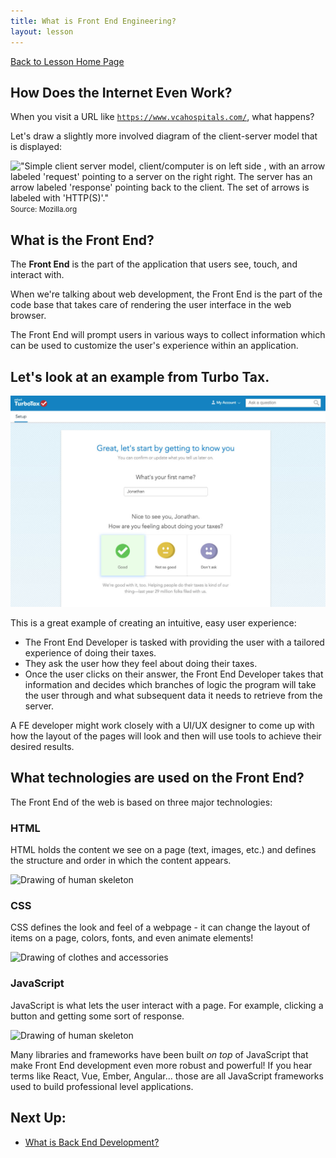 ```yaml
---
title: What is Front End Engineering? 
layout: lesson
---
```


<a href="../">Back to Lesson Home Page</a>

## How Does the Internet Even Work?

When you visit a URL like <code>https://www.vcahospitals.com/</code>, what happens?

Let's draw a slightly more involved diagram of the client-server model that is displayed:

!["Simple client server model, client/computer is on left side , with an arrow labeled 'request' pointing to a server on the right right. The server has an arrow labeled 'response' pointing back to the client. The set of arrows is labeled with 'HTTP(S)'."](https://developer.mozilla.org/en-US/docs/Learn/Forms/Sending_and_retrieving_form_data/client-server.png)
<br>
<small>Source: Mozilla.org</small>
<br>

## What is the Front End?

The **Front End** is the part of the application that users see, touch, and interact with.

When we're talking about web development, the Front End is the part of the code base that takes care of rendering the user interface in the web browser.

The Front End will prompt users in various ways to collect information which can be used to customize the user's experience within an application. 

## Let's look at an example from Turbo Tax.

![Turbo Tax screenshot](../assets/turbo-tax.jpg)

This is a great example of creating an intuitive, easy user experience:
- The Front End Developer is tasked with providing the user with a tailored experience of doing their taxes. 
- They ask the user how they feel about doing their taxes.
- Once the user clicks on their answer, the Front End Developer takes that information and decides which branches of logic the program will take the user through and what subsequent data it needs to retrieve from the server.


A FE developer might work closely with a UI/UX designer to come up with how the layout of the pages will look and then will use tools to achieve their desired results.

## What technologies are used on the Front End?

The Front End of the web is based on three major technologies:

<section class="data-type-cards language-cards">
  <div>
    <h3>HTML</h3>
    <p>HTML holds the content we see on a page (text, images, etc.) and defines the structure and order in which the content appears.</p>
    <img src="../assets/html.png" alt="Drawing of human skeleton" />
  </div>

  <div>
    <h3>CSS</h3>
    <p>CSS defines the look and feel of a webpage - it can change the layout of items on a page, colors, fonts, and even animate elements!</p>
    <img src="../assets/css.png" alt="Drawing of clothes and accessories" />
  </div>

  <div>
    <h3>JavaScript</h3>
    <p>JavaScript is what lets the user interact with a page. For example, clicking a button and getting some sort of response.</p>
    <img src="../assets/js.png" alt="Drawing of human skeleton" />
  </div>
</section>

Many libraries and frameworks have been built _on top_ of JavaScript that make Front End development even more robust and powerful! If you hear terms like React, Vue, Ember, Angular... those are all JavaScript frameworks used to build professional level applications.

## Next Up:
- [What is Back End Development?](./what-is-be)